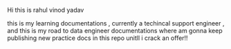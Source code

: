 Hi this is rahul vinod yadav

this is my learning documentations , currently a techincal support engineer , and this is my road to data engineer documentations where am gonna keep publishing new practice docs in this repo unitll i crack an offer!!
